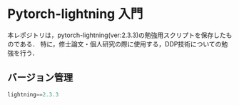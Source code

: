 # Pytorch-lightning 入門

本レポジトリは，pytorch-lightning(ver:2.3.3)の勉強用スクリプトを保存したものである．
特に，修士論文・個人研究の際に使用する，DDP技術についての勉強を行う．


## バージョン管理

```python
lightning==2.3.3
```


